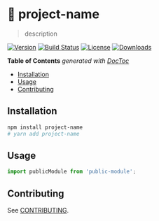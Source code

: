 # 📕 project-name

> description

[![Version][version-svg]][package-url] [![Build Status][travis-svg]][travis-url] [![License][license-image]][license-url] [![Downloads][downloads-image]][downloads-url]

<!-- START doctoc generated TOC please keep comment here to allow auto update -->
<!-- DON'T EDIT THIS SECTION, INSTEAD RE-RUN doctoc TO UPDATE -->
**Table of Contents**  *generated with [DocToc](https://github.com/thlorenz/doctoc)*

- [Installation](#installation)
- [Usage](#usage)
- [Contributing](#contributing)

<!-- END doctoc generated TOC please keep comment here to allow auto update -->

## Installation

```sh
npm install project-name
# yarn add project-name
```

## Usage

```js
import publicModule from 'public-module';
```

## Contributing

See [CONTRIBUTING](./.github/CONTRIBUTING.md).

[travis-svg]: https://img.shields.io/travis/vvo/project-name/master.svg?style=flat-square
[travis-url]: https://travis-ci.org/vvo/project-name
[license-image]: https://img.shields.io/badge/license-MIT-green.svg?style=flat-square
[license-url]: LICENSE
[downloads-image]: https://img.shields.io/npm/dm/project-name.svg?style=flat-square
[downloads-url]: http://npm-stat.com/charts.html?package=project-name
[version-svg]: https://img.shields.io/npm/v/project-name.svg?style=flat-square
[package-url]: https://yarnpkg.com/en/package/project-name
